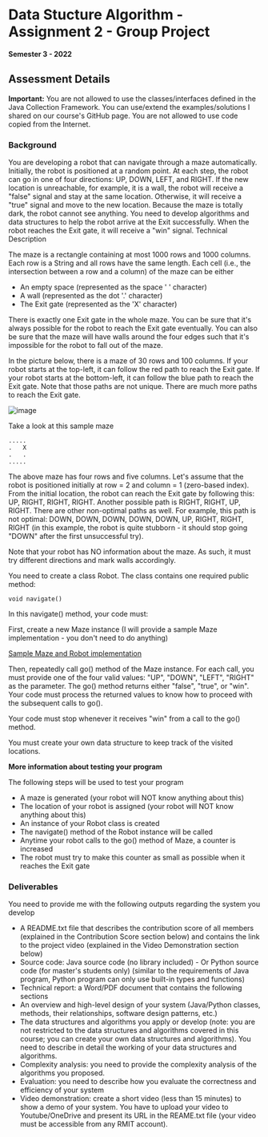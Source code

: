 # Data Stucture Algorithm - Assignment 2 - Group Project
**Semester 3 - 2022**

## Assessment Details

**Important:** You are not allowed to use the classes/interfaces defined in the Java Collection Framework. You can use/extend the examples/solutions I shared on our course's GitHub page. You are not allowed to use code copied from the Internet.

### Background 
You are developing a robot that can navigate through a maze automatically. Initially, the robot is positioned at a random point. At each step, the robot can go in one of four directions: UP, DOWN, LEFT, and RIGHT. If the new location is unreachable, for example, it is a wall, the robot will receive a "false" signal and stay at the same location. Otherwise, it will receive a "true" signal and move to the new location. Because the maze is totally dark, the robot cannot see anything. You need to develop algorithms and data structures to help the robot arrive at the Exit successfully. When the robot reaches the Exit gate, it will receive a "win" signal.
Technical Description

The maze is a rectangle containing at most 1000 rows and 1000 columns. Each row is a String and all rows have the same length. Each cell (i.e., the intersection between a row and a column) of the maze can be either

* An empty space (represented as the space ' ' character)
* A wall (represented as the dot '.' character)
* The Exit gate (represented as the 'X' character)

There is exactly one Exit gate in the whole maze. You can be sure that it's always possible for the robot to reach the Exit gate eventually. You can also be sure that the maze will have walls around the four edges such that it's impossible for the robot to fall out of the maze.

In the picture below, there is a maze of 30 rows and 100 columns. If your robot starts at the top-left, it can follow the red path to reach the Exit gate. If your robot starts at the bottom-left, it can follow the blue path to reach the Exit gate. Note that those paths are not unique. There are much more paths to reach the Exit gate.

![image](https://user-images.githubusercontent.com/57164963/203838271-57dd0d8a-a741-4258-a2a2-e8087ab2014b.png)

Take a look at this sample maze

```
.....
.   X
.   .
.....
```

The above maze has four rows and five columns. Let's assume that the robot is positioned initially at row = 2 and column = 1 (zero-based index). From the initial location, the robot can reach the Exit gate by following this: UP, RIGHT, RIGHT, RIGHT. Another possible path is RIGHT, RIGHT, UP, RIGHT. There are other non-optimal paths as well. For example, this path is not optimal: DOWN, DOWN, DOWN, DOWN, DOWN, UP, RIGHT, RIGHT, RIGHT (in this example, the robot is quite stubborn - it should stop going "DOWN" after the first unsuccessful try).

Note that your robot has NO information about the maze. As such, it must try different directions and mark walls accordingly.

You need to create a class Robot. The class contains one required public method:
```
void navigate()
```
In this navigate() method, your code must:

First, create a new Maze instance (I will provide a sample Maze implementation - you don't need to do anything)

[Sample Maze and Robot implementation](https://github.com/TriDang/cosc2658-2022-s3/tree/main/project_real)

Then, repeatedly call go() method of the Maze instance. For each call, you must provide one of the four valid values: "UP", "DOWN", "LEFT", "RIGHT" as the parameter. The go() method returns either "false", "true", or "win". Your code must process the returned values to know how to proceed with the subsequent calls to go().

Your code must stop whenever it receives "win" from a call to the go() method.

You must create your own data structure to keep track of the visited locations.

**More information about testing your program**

The following steps will be used to test your program

* A maze is generated (your robot will NOT know anything about this)
*    The location of your robot is assigned (your robot will NOT know anything about this)
*    An instance of your Robot class is created
*    The navigate() method of the Robot instance will be called
*    Anytime your robot calls to the go() method of Maze, a counter is increased
*    The robot must try to make this counter as small as possible when it reaches the Exit gate

### Deliverables

You need to provide me with the following outputs regarding the system you develop

* A README.txt file that describes the contribution score of all members (explained in the Contribution Score section below) and contains the link to the project video (explained in the Video Demonstration section below)
* Source code: Java source code (no library included) - Or Python source code (for master's students only) (similar to the requirements of Java program, Python program can only use built-in types and functions)
* Technical report: a Word/PDF document that contains the following sections
* An overview and high-level design of your system (Java/Python classes, methods, their relationships, software design patterns, etc.)
* The data structures and algorithms you apply or develop (note: you are not restricted to the data structures and algorithms covered in this course; you can create your own data structures and algorithms). You need to describe in detail the working of your data structures and algorithms.
* Complexity analysis: you need to provide the complexity analysis of the algorithms you proposed.
* Evaluation: you need to describe how you evaluate the correctness and efficiency of your system
* Video demonstration: create a short video (less than 15 minutes) to show a demo of your system. You have to upload your video to Youtube/OneDrive and present its URL in the REAME.txt file (your video must be accessible from any RMIT account).
